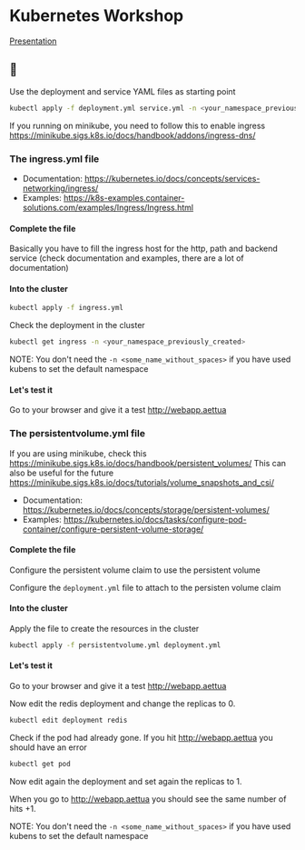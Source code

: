 # Kubernetes Workshop

[Presentation](https://docs.google.com/presentation/d/1BuB8xiFdeyI5P2Ah3rxulteG23i89daxX5UTyOgWq8Y/edit?usp=sharing)

## 🚧 

Use the deployment and service YAML files as starting point

```bash
kubectl apply -f deployment.yml service.yml -n <your_namespace_previously_created>
```

If you running on minikube, you need to follow this to enable ingress https://minikube.sigs.k8s.io/docs/handbook/addons/ingress-dns/

### The ingress.yml file

- Documentation: https://kubernetes.io/docs/concepts/services-networking/ingress/
- Examples: https://k8s-examples.container-solutions.com/examples/Ingress/Ingress.html

#### Complete the file

Basically you have to fill the ingress host for the http, path and backend service (check documentation and examples, there are a lot of documentation)

#### Into the cluster

```bash
kubectl apply -f ingress.yml
```

Check the deployment in the cluster

```bash
kubectl get ingress -n <your_namespace_previously_created>
```

NOTE: You don't need the `-n <some_name_without_spaces>` if you have used kubens to set the default namespace

#### Let's test it

Go to your browser and give it a test http://webapp.aettua

### The persistentvolume.yml file

If you are using minikube, check this https://minikube.sigs.k8s.io/docs/handbook/persistent_volumes/
This can also be useful for the future https://minikube.sigs.k8s.io/docs/tutorials/volume_snapshots_and_csi/

- Documentation: https://kubernetes.io/docs/concepts/storage/persistent-volumes/
- Examples: https://kubernetes.io/docs/tasks/configure-pod-container/configure-persistent-volume-storage/

#### Complete the file

Configure the persistent volume claim to use the persistent volume

Configure the `deployment.yml` file to attach to the persisten volume claim

#### Into the cluster

Apply the file to create the resources in the cluster

```bash
kubectl apply -f persistentvolume.yml deployment.yml
```

#### Let's test it

Go to your browser and give it a test http://webapp.aettua

Now edit the redis deployment and change the replicas to 0.

```bash
kubectl edit deployment redis
```

Check if the pod had already gone. If you hit http://webapp.aettua you should have an error

```bash
kubectl get pod
```

Now edit again the deployment and set again the replicas to 1.

When you go to http://webapp.aettua you should see the same number of hits +1.

NOTE: You don't need the `-n <some_name_without_spaces>` if you have used kubens to set the default namespace